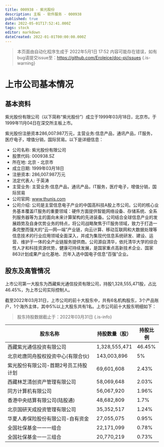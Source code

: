 ```yaml
---
title: 000938 - 紫光股份
description: 主板 - 软件服务 - 000938
published: true
date: 2022-05-01T17:52:41.000Z
tags: stock
editor: markdown
dateCreated: 2022-01-01T00:00:00.000Z
---
```


> 本页面由自动化程序生成于 2022年5月1日 17:52
> 内容可能存在错误，如有bug请提交issue至：https://github.com/Eroleice/doc-pi/issues
{.is-warning}

# 上市公司基本情况

## 基本资料

紫光股份有限公司（以下简称“紫光股份”）成立于1999年03月18日，北京市。于1999年11月04日在深交所主板上市。

紫光股份注册资本286,007.987万元，主营业务:信息产品，通讯产品，IT服务，医疗电子，增值分销，国际贸易。以下是详细信息：

- 公司名称: 紫光股份有限公司
- 股票代码: 000938.SZ
- 所在地: 北京 - 北京市
- 成立日期: 1999年03月18日
- 注册资本: 286,007.987万元
- 法定代表人: 于英涛
- 主营业务: 主营业务:信息产品，通讯产品，IT服务，医疗电子，增值分销，国际贸易
- 公司官网: www.thunis.com
- 公司介绍: 公司是主营信息电子产业的中国高科技A股上市公司。公司的核心业务基本覆盖IT服务的重要领域：硬件方面提供智能网络设备、存储系统、全系列服务器等为主的面向未来计算架构的先进装备。公司结合全球信息产业的发展趋势及自身优势业务的特点，将公司战略聚焦于IT服务领域，致力于打造一条完整而强大的“云—网—端”产业链，向云计算、移动互联网和大数据处理等信息技术的行业应用领域全面深入，并成为集现代信息系统研发、建设、运营、维护于一体的全产业链服务提供商。公司源自清华，依托清华大学的综合性人才和科技资源优势，健康可持续发展，是国家重点高新技术企业、国家863计划成果产业化基地、历年入选中国电子信息“百强”企业。


## 股东及高管情况

上市公司第一大股东为西藏紫光通信投资有限公司，持股1,328,555,471股，占比46.45%，为上市公司实际控制人。

截至2022年03月31日，上市公司的前十大股东中，共有6名机构股东，3个产品账户，1个海外主体，其中5%以上大股东共有1名。上市公司前十大股东明细如下：

> 股东持股数据截止于：2022年03月31日
{.is-info}

| 股东名称 | 持股数量（股） | 持股比例 |
| --- | --- | --- |
| 西藏紫光通信投资有限公司 | 1,328,555,471 | 46.45% |
| 北京屹唐同舟股权投资中心(有限合伙) | 143,003,896 | 5% |
| 紫光股份有限公司-首期2号员工持股计划 | 69,601,608 | 2.43% |
| 西藏林芝清创资产管理有限公司 | 58,069,648 | 2.03% |
| 同方计算机有限公司 | 56,067,920 | 1.96% |
| 香港中央结算有限公司(陆股通) | 48,682,809 | 1.7% |
| 北京国研天成投资管理有限公司 | 35,352,517 | 1.24% |
| 华夏人寿保险股份有限公司-自有资金 | 27,055,075 | 0.95% |
| 全国社保基金一一一组合 | 22,171,099 | 0.78% |
| 全国社保基金一一三组合 | 20,770,219 | 0.73% |




